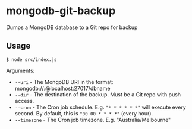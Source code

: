 # mongodb-git-backup
Dumps a MongoDB database to a Git repo for backup

## Usage

	$ node src/index.js

Arguments:

* `--uri` - The MongoDB URI in the format: mongodb://<username>:<password>@localhost:27017/dbname
* `--dir` - The destination of the backup. Must be a Git repo with push access.
* `--cron` - The Cron job schedule. E.g. `"* * * * * *"` will execute every second. By default, this is `"00 00 * * * *"` (every hour).
* `--timezone` - The Cron job timezone. E.g. "Australia/Melbourne"
